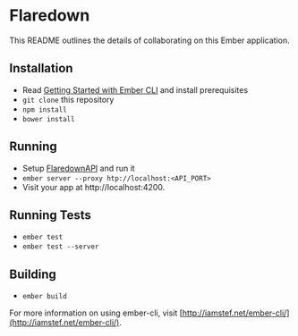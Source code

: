 # Flaredown

This README outlines the details of collaborating on this Ember application.

## Installation
* Read [Getting Started with Ember CLI](http://www.ember-cli.com/#getting-started) and install prerequisites
* `git clone` this repository
* `npm install`
* `bower install`

## Running

* Setup [FlaredownAPI](https://github.com/FathomLabs/FlaredownAPI) and run it
* `ember server --proxy htp://localhost:<API_PORT>`
* Visit your app at http://localhost:4200.

## Running Tests

* `ember test`
* `ember test --server`

## Building

* `ember build`

For more information on using ember-cli, visit [http://iamstef.net/ember-cli/](http://iamstef.net/ember-cli/).
